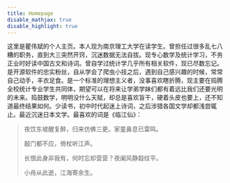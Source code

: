 ```yaml
---
title: Homepage
disable_mathjax: true
disable_highlight: true
---
```

这里是瞿伟斌的个人主页。本人现为南京理工大学在读学生。曾担任过很多乱七八糟的职务，直到大三突然开窍，沉迷数据无法自拔。现专心数学及统计学习，不务正业时好读中国古文和诗词。曾自学过统计学几乎所有相关软件，现已尽数忘记。是开源软件的忠实粉丝，自从学会了爬虫小技之后，遇到自己感兴趣的时候，常常自己动手，丰衣足食。是一个标准的理想主义者，没事喜欢瞎折腾，现主要在捣腾全校统计专业学生共同体，期望可以在将来让学弟学妹们都有着远比我们还要光明的未来。捣鼓数学，明明没什么天赋，却总是喜欢盲干，硬着头皮也要上，还不知道最终结果如何。少读书，初中时代起迷上诗词，之后涉猎各国文学却都浅尝辄止。最近沉迷日本文学。最喜欢的词是《临江仙》：

> 夜饮东坡醒复醉，归来仿佛三更。家童鼻息已雷鸣。
>
> 敲门都不应，倚杖听江声。
>
> 长恨此身非我有，何时忘却营营？夜阑风静縠纹平。
>
> 小舟从此逝，江海寄余生。